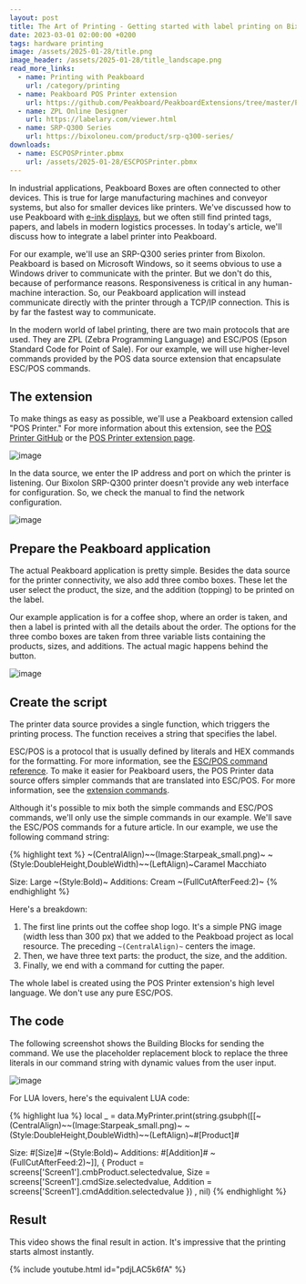 ```yaml
---
layout: post
title: The Art of Printing - Getting started with label printing on Bixolon SRP-Q300 Series
date: 2023-03-01 02:00:00 +0200
tags: hardware printing
image: /assets/2025-01-28/title.png
image_header: /assets/2025-01-28/title_landscape.png
read_more_links:
  - name: Printing with Peakboard
    url: /category/printing
  - name: Peakboard POS Printer extension
    url: https://github.com/Peakboard/PeakboardExtensions/tree/master/POSPrinter
  - name: ZPL Online Designer
    url: https://labelary.com/viewer.html
  - name: SRP-Q300 Series
    url: https://bixoloneu.com/product/srp-q300-series/
downloads:
  - name: ESCPOSPrinter.pbmx
    url: /assets/2025-01-28/ESCPOSPrinter.pbmx
---
```

In industrial applications, Peakboard Boxes are often connected to other devices. This is true for large manufacturing machines and conveyor systems, but also for smaller devices like printers. We've discussed how to use Peakboard with [e-ink displays](/ByeBye-Paper-Going-paperless-with-Peakboard-and-Woutex-e-Ink-Displays.html), but we often still find printed tags, papers, and labels in modern logistics processes. In today's article, we'll discuss how to integrate a label printer into Peakboard.

For our example, we'll use an SRP-Q300 series printer from Bixolon. Peakboard is based on Microsoft Windows, so it seems obvious to use a Windows driver to communicate with the printer. But we don't do this, because of performance reasons. Responsiveness is critical in any human-machine interaction. So, our Peakboard application will instead communicate directly with the printer through a TCP/IP connection. This is by far the fastest way to communicate.

In the modern world of label printing, there are two main protocols that are used. They are ZPL (Zebra Programming Language) and ESC/POS (Epson Standard Code for Point of Sale). For our example, we will use higher-level commands provided by the POS data source extension that encapsulate ESC/POS commands.

## The extension

To make things as easy as possible, we'll use a Peakboard extension called "POS Printer." For more information about this extension, see the [POS Printer GitHub](https://github.com/Peakboard/PeakboardExtensions/tree/master/POSPrinter) or the [POS Printer extension page](https://templates.peakboard.com/extensions/POSPrinter/index).

![image](/assets/2025-01-28/010.png)

In the data source, we enter the IP address and port on which the printer is listening. Our Bixolon SRP-Q300 printer doesn't provide any web interface for configuration. So, we check the manual to find the network configuration.

![image](/assets/2025-01-28/020.png)

## Prepare the Peakboard application

The actual Peakboard application is pretty simple. Besides the data source for the printer connectivity, we also add three combo boxes. These let the user select the product, the size, and the addition (topping) to be printed on the label.

Our example application is for a coffee shop, where an order is taken, and then a label is printed with all the details about the order. The options for the three combo boxes are taken from three variable lists containing the products, sizes, and additions. The actual magic happens behind the button. 

![image](/assets/2025-01-28/030.png)

## Create the script

The printer data source provides a single function, which triggers the printing process. The function receives a string that specifies the label.

ESC/POS is a protocol that is usually defined by literals and HEX commands for the formatting. For more information, see the [ESC/POS command reference](https://download4.epson.biz/sec_pubs/pos/reference_en/escpos/index.html). To make it easier for Peakboard users, the POS Printer data source offers simpler commands that are translated into ESC/POS. For more information, see the [extension commands](https://github.com/Peakboard/PeakboardExtensions/tree/master/POSPrinter).

Although it's possible to mix both the simple commands and ESC/POS commands, we'll only use the simple commands in our example. We'll save the ESC/POS commands for a future article. In our example, we use the following command string:

{% highlight text %}
~(CentralAlign)~~(Image:Starpeak_small.png)~
~(Style:DoubleHeight,DoubleWidth)~~(LeftAlign)~Caramel Macchiato

Size: Large
~(Style:Bold)~
Additions: Cream
~(FullCutAfterFeed:2)~
{% endhighlight %}

Here's a breakdown:

1. The first line prints out the coffee shop logo. It's a simple PNG image (width less than 300 px) that we added to the Peakboad project as local resource. The preceding `~(CentralAlign)~` centers the image.
2. Then, we have three text parts: the product, the size, and the addition.
3. Finally, we end with a command for cutting the paper.

The whole label is created using the POS Printer extension's high level language. We don't use any pure ESC/POS.

## The code

The following screenshot shows the Building Blocks for sending the command. We use the placeholder replacement block to replace the three literals in our command string with dynamic values from the user input.

![image](/assets/2025-01-28/040.png)

For LUA lovers, here's the equivalent LUA code:

{% highlight lua %}
local _ = data.MyPrinter.print(string.gsubph([[~(CentralAlign)~~(Image:Starpeak_small.png)~
~(Style:DoubleHeight,DoubleWidth)~~(LeftAlign)~#[Product]#

Size: #[Size]#
~(Style:Bold)~
Additions: #[Addition]#
~(FullCutAfterFeed:2)~]], 
  { Product = screens['Screen1'].cmbProduct.selectedvalue, 
  Size = screens['Screen1'].cmdSize.selectedvalue, 
  Addition = screens['Screen1'].cmdAddition.selectedvalue })
, nil)
{% endhighlight %}

## Result

This video shows the final result in action. It's impressive that the printing starts almost instantly. 

{% include youtube.html id="pdjLAC5k6fA" %}

